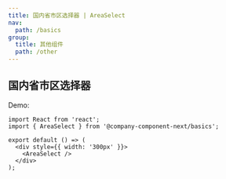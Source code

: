 ```yaml
---
title: 国内省市区选择器 | AreaSelect
nav:
  path: /basics
group:
  title: 其他组件
  path: /other
---
```


## 国内省市区选择器

Demo:

```tsx
import React from 'react';
import { AreaSelect } from '@company-component-next/basics';

export default () => (
  <div style={{ width: '300px' }}>
    <AreaSelect />
  </div>
);
```

<API src="./index.tsx"></API>
